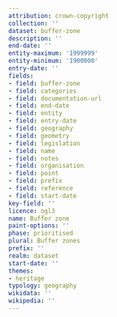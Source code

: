 ```yaml
---
attribution: crown-copyright
collection: ''
dataset: buffer-zone
description: ''
end-date: ''
entity-maximum: '1999999'
entity-minimum: '1900000'
entry-date: ''
fields:
- field: buffer-zone
- field: categories
- field: documentation-url
- field: end-date
- field: entity
- field: entry-date
- field: geography
- field: geometry
- field: legislation
- field: name
- field: notes
- field: organisation
- field: point
- field: prefix
- field: reference
- field: start-date
key-field: ''
licence: ogl3
name: Buffer zone
paint-options: ''
phase: prioritised
plural: Buffer zones
prefix: ''
realm: dataset
start-date: ''
themes:
- heritage
typology: geography
wikidata: ''
wikipedia: ''
---
```

